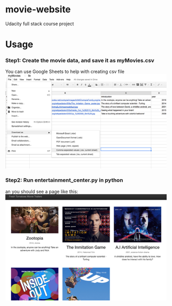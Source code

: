 # movie-website
Udacity full stack course project

# Usage
### Step1: Create the movie data, and save it as myMovies.csv
You can use Google Sheets to help with creating csv file
![Image of csv](csv.png)
### Step2: Run entertainment_center.py in python

an you should see a page like this:
![Image of website](web.png)